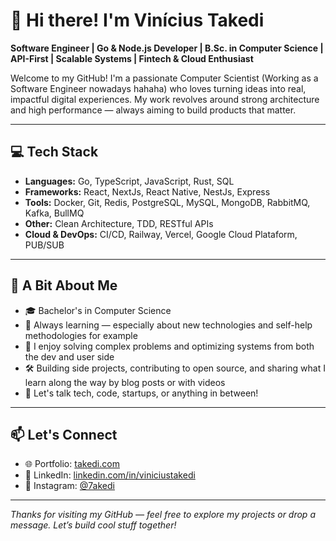 # 👋 Hi there! I'm Vinícius Takedi

**Software Engineer | Go & Node.js Developer | B.Sc. in Computer Science | API-First | Scalable Systems | Fintech & Cloud Enthusiast**

Welcome to my GitHub! I'm a passionate Computer Scientist (Working as a Software Engineer nowadays hahaha) who loves turning ideas into real, impactful digital experiences. My work revolves around strong architecture and high performance — always aiming to build products that matter.

---

## 💻 Tech Stack

- **Languages:** Go, TypeScript, JavaScript, Rust, SQL
- **Frameworks:** React, NextJs, React Native, NestJs, Express
- **Tools:** Docker, Git, Redis, PostgreSQL, MySQL, MongoDB, RabbitMQ, Kafka, BullMQ
- **Other:** Clean Architecture, TDD, RESTful APIs
- **Cloud & DevOps:** CI/CD, Railway, Vercel, Google Cloud Plataform, PUB/SUB

---

## 🚀 A Bit About Me

- 🎓 Bachelor's in Computer Science
- 🧠 Always learning — especially about new technologies and self-help methodologies for example
- 🧩 I enjoy solving complex problems and optimizing systems from both the dev and user side
- 🛠️ Building side projects, contributing to open source, and sharing what I learn along the way by blog posts or with videos
- 💬 Let's talk tech, code, startups, or anything in between!

---

## 📫 Let's Connect

- 🌐 Portfolio: [takedi.com](https://takedi.com)
- 💼 LinkedIn: [linkedin.com/in/viniciustakedi](https://linkedin.com/in/viniciustakedi)
- 📸 Instagram: [@7akedi](https://www.instagram.com/7akedi/)

---

_Thanks for visiting my GitHub — feel free to explore my projects or drop a message. Let’s build cool stuff together!_
